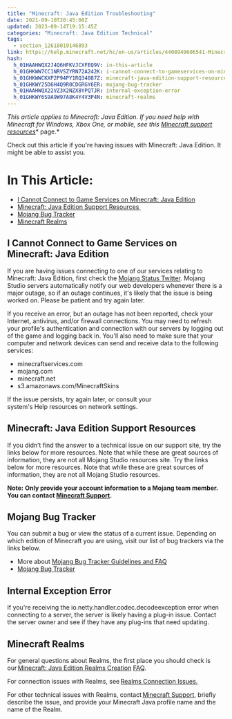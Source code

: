 ```yaml
---
title: "Minecraft: Java Edition Troubleshooting"
date: 2021-09-10T20:45:00Z
updated: 2023-09-14T19:15:45Z
categories: "Minecraft: Java Edition Technical"
tags:
  - section_12618019146893
link: https://help.minecraft.net/hc/en-us/articles/4408949606541-Minecraft-Java-Edition-Troubleshooting
hash:
  h_01HAAHWQX2J4Q6HFKVJCXFEQ9V: in-this-article
  h_01GHKWW7CC1NRVSZYRN72A242K: i-cannot-connect-to-gameservices-on-minecraft-java-edition
  h_01GHKWWCKXP2P94PY1RQ34887Z: minecraft-java-edition-support-resources
  h_01GHKWY25D6H4Q9R0CDGRGY6ER: mojang-bug-tracker
  h_01HAAHWQX22VZ3X2NZX8YPQTJR: internal-exception-error
  h_01GHKWY6S9A9W97A8K4Y4V3P4N: minecraft-realms
---
```


*This article applies to Minecraft: Java Edition. If you need help with Minecraft for Windows, Xbox One, or mobile, see this* [*Minecraft support resources*](../Minecraft-Bedrock-Edition-Technical/Minecraft-Bedrock-Edition-Support-Resources.md)* page.*

Check out this article if you're having issues with Minecraft: Java Edition. It might be able to assist you.

# In This Article:

- [I Cannot Connect to Game Services on Minecraft: Java Edition](#i-cannot-connect-to-gameservices-on-minecraft-java-edition)
- [Minecraft: Java Edition Support Resources ](#minecraft-java-edition-support-resources)
- [Mojang Bug Tracker](#mojang-bug-tracker)
- [Minecraft Realms](#minecraft-realms)

## I Cannot Connect to Game Services on Minecraft: Java Edition

If you are having issues connecting to one of our services relating to Minecraft: Java Edition, first check the [Mojang Status Twitter](https://twitter.com/MojangStatus). Mojang Studio servers automatically notify our web developers whenever there is a major outage, so if an outage continues, it's likely that the issue is being worked on. Please be patient and try again later. 

If you receive an error, but an outage has not been reported, check your Internet, antivirus, and/or firewall connections. You may need to refresh your profile's authentication and connection with our servers by logging out of the game and logging back in. You'll also need to make sure that your computer and network devices can send and receive data to the following services: 

- minecraftservices.com
- mojang.com
- minecraft.net
- s3.amazonaws.com/MinecraftSkins

If the issue persists, try again later, or consult your system's Help resources on network settings. 

## Minecraft: Java Edition Support Resources 

If you didn’t find the answer to a technical issue on our support site, try the links below for more resources. Note that while these are great sources of information, they are not all Mojang Studio resources site. Try the links below for more resources. Note that while these are great sources of information, they are not all Mojang Studio resources. 

**Note:** **Only provide your account information to a Mojang team member. You can contact [Minecraft Support](https://aka.ms/Minecraft-Support).**

## Mojang Bug Tracker

You can submit a bug or view the status of a current issue. Depending on which edition of Minecraft you are using, visit our list of bug trackers via the links below.   

- More about [Mojang Bug Tracker Guidelines and FAQ](../Mojang-Bug-Tracker/Mojang-Bug-Tracker-Guidelines-and-FAQ.md)
- [Mojang Bug Tracker](https://bugs.mojang.com/secure/Dashboard.jspa)

## Internal Exception Error

If you're receiving the io.netty.handler.codec.decodeexception error when connecting to a server, the server is likely having a plug-in issue. Contact the server owner and see if they have any plug-ins that need updating.

## Minecraft Realms

For general questions about Realms, the first place you should check is our [Minecraft: Java Edition Realms Creation](../Minecraft-Java-Realms/Minecraft-Java-Edition-Realms-Creation-FAQ.md#h_01FFK7Y11GJ40A28MYPKXHSS0M) [FAQ](../Minecraft-Java-Realms/Minecraft-Java-Edition-Realms-Creation-FAQ.md#h_01FFK7Y11GJ40A28MYPKXHSS0M). 

For connection issues with Realms, see [Realms Connection Issues.](../Realms-Troubleshooting-and-Billing/Minecraft-Java-Edition-Realms-Troubleshooting.md)  

For other technical issues with Realms, contact [Minecraft Support](https://aka.ms/Minecraft-Support), briefly describe the issue, and provide your Minecraft Java profile name and the name of the Realm.
